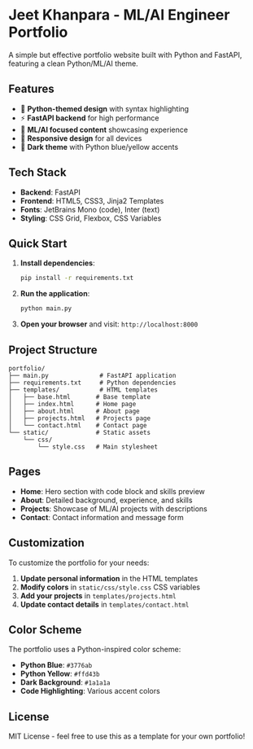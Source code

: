 # Jeet Khanpara - ML/AI Engineer Portfolio

A simple but effective portfolio website built with Python and FastAPI, featuring a clean Python/ML/AI theme.

## Features

- 🐍 **Python-themed design** with syntax highlighting
- ⚡ **FastAPI backend** for high performance
- 🤖 **ML/AI focused content** showcasing experience
- 📱 **Responsive design** for all devices
- 🎨 **Dark theme** with Python blue/yellow accents

## Tech Stack

- **Backend**: FastAPI
- **Frontend**: HTML5, CSS3, Jinja2 Templates
- **Fonts**: JetBrains Mono (code), Inter (text)
- **Styling**: CSS Grid, Flexbox, CSS Variables

## Quick Start

1. **Install dependencies**:
   ```bash
   pip install -r requirements.txt
   ```

2. **Run the application**:
   ```bash
   python main.py
   ```

3. **Open your browser** and visit: `http://localhost:8000`

## Project Structure

```
portfolio/
├── main.py              # FastAPI application
├── requirements.txt     # Python dependencies
├── templates/           # HTML templates
│   ├── base.html       # Base template
│   ├── index.html      # Home page
│   ├── about.html      # About page
│   ├── projects.html   # Projects page
│   └── contact.html    # Contact page
└── static/             # Static assets
    └── css/
        └── style.css   # Main stylesheet
```

## Pages

- **Home**: Hero section with code block and skills preview
- **About**: Detailed background, experience, and skills
- **Projects**: Showcase of ML/AI projects with descriptions
- **Contact**: Contact information and message form

## Customization

To customize the portfolio for your needs:

1. **Update personal information** in the HTML templates
2. **Modify colors** in `static/css/style.css` CSS variables
3. **Add your projects** in `templates/projects.html`
4. **Update contact details** in `templates/contact.html`

## Color Scheme

The portfolio uses a Python-inspired color scheme:
- **Python Blue**: `#3776ab`
- **Python Yellow**: `#ffd43b`
- **Dark Background**: `#1a1a1a`
- **Code Highlighting**: Various accent colors

## License

MIT License - feel free to use this as a template for your own portfolio! 